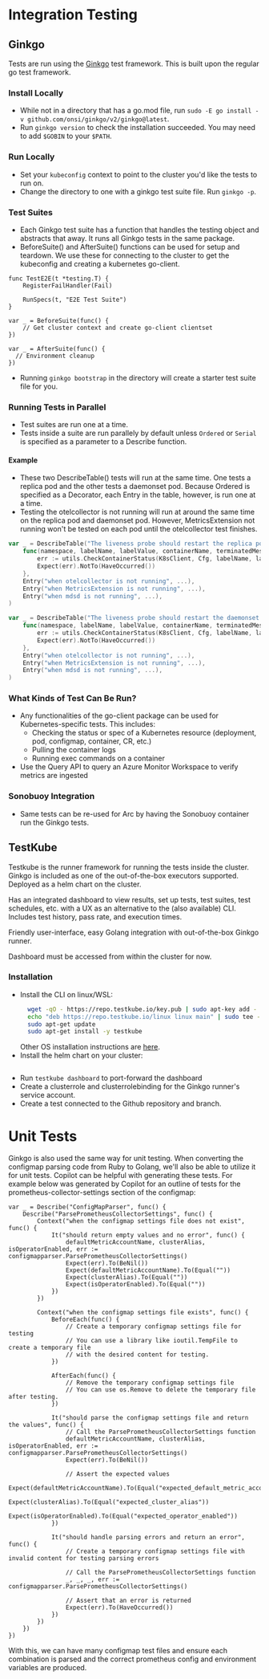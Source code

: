 # Integration Testing
## Ginkgo
Tests are run using the [Ginkgo](https://onsi.github.io/ginkgo/) test framework. This is built upon the regular go test framework.

### Install Locally
- While not in a directory that has a go.mod file, run `sudo -E go install -v github.com/onsi/ginkgo/v2/ginkgo@latest`.
- Run `ginkgo version` to check the installation succeeded. You may need to add `$GOBIN` to your `$PATH`.

### Run Locally
- Set your `kubeconfig` context to point to the cluster you'd like the tests to run on.
- Change the directory to one with a ginkgo test suite file. Run `ginkgo -p`.

### Test Suites
- Each Ginkgo test suite has a function that handles the testing object and abstracts that away. It runs all Ginkgo tests in the same package.
- BeforeSuite() and AfterSuite() functions can be used for setup and teardown. We use these for connecting to the cluster to get the kubeconfig and creating a kubernetes go-client.

```
func TestE2E(t *testing.T) {
	RegisterFailHandler(Fail)

	RunSpecs(t, "E2E Test Suite")
}

var _ = BeforeSuite(func() {
	// Get cluster context and create go-client clientset
})

var _ = AfterSuite(func() {
  // Environment cleanup
})
```
- Running `ginkgo bootstrap` in the directory will create a starter test suite file for you.

### Running Tests in Parallel
- Test suites are run one at a time.
- Tests inside a suite are run parallely by default unless `Ordered` or `Serial` is specified as a parameter to a Describe function.

#### Example
- These two DescribeTable() tests will run at the same time. One tests a replica pod and the other tests a daemonset pod. Because Ordered is specified as a Decorator, each Entry in the table, however,  is run one at a time.
- Testing the otelcollector is not running will run at around the same time on the replica pod and daemonset pod. However, MetricsExtension not running won't be tested on each pod until the otelcollector test finishes.

```go
var _ = DescribeTable("The liveness probe should restart the replica pod", Ordered,
 	func(namespace, labelName, labelValue, containerName, terminatedMessage, processName string, ...) {
 		err := utils.CheckContainerStatus(K8sClient, Cfg, labelName, labelValue, namespace, containerName, terminatedMessage, ...)
 		Expect(err).NotTo(HaveOccurred())
 	},
 	Entry("when otelcollector is not running", ...),
	Entry("when MetricsExtension is not running", ...),
	Entry("when mdsd is not running", ...),
)

var _ = DescribeTable("The liveness probe should restart the daemonset pod", Ordered,
 	func(namespace, labelName, labelValue, containerName, terminatedMessage, processName string, ...) {
 		err := utils.CheckContainerStatus(K8sClient, Cfg, labelName, labelValue, namespace, containerName, terminatedMessage, ...)
 		Expect(err).NotTo(HaveOccurred())
 	},
 	Entry("when otelcollector is not running", ...),
	Entry("when MetricsExtension is not running", ...),
	Entry("when mdsd is not running", ...),
)
```

### What Kinds of Test Can Be Run?
- Any functionalities of the go-client package can be used for Kubernetes-specific tests. This includes:
  - Checking the status or spec of a Kubernetes resource (deployment, pod, configmap, container, CR, etc.)
  - Pulling the container logs
  - Running exec commands on a container
- Use the Query API to query an Azure Monitor Workspace to verify metrics are ingested

### Sonobuoy Integration
- Same tests can be re-used for Arc by having the Sonobuoy container run the Ginkgo tests.

## TestKube
Testkube is the runner framework for running the tests inside the cluster. Ginkgo is included as one of the out-of-the-box executors supported. Deployed as a helm chart on the cluster.

Has an integrated dashboard to view results, set up tests, test suites, test schedules, etc. with a UX as an alternative to the (also available) CLI.
Includes test history, pass rate, and execution times.

Friendly user-interface, easy Golang integration with out-of-the-box Ginkgo runner.

Dashboard must be accessed from within the cluster for now.

### Installation
- Install the CLI on linux/WSL:
  ```bash
    wget -qO - https://repo.testkube.io/key.pub | sudo apt-key add -
    echo "deb https://repo.testkube.io/linux linux main" | sudo tee -a /etc/apt/sources.list
    sudo apt-get update
    sudo apt-get install -y testkube
  ```
  Other OS installation instructions are [here]().
- Install the helm chart on your cluster:
  ```
  ```
- Run `testkube dashboard` to port-forward the dashboard
- Create a clusterrole and clusterrolebinding for the Ginkgo runner's service account.
- Create a test connected to the Github repository and branch.

# Unit Tests
Ginkgo is also used the same way for unit testing. When converting the configmap parsing code from Ruby to Golang, we'll also be able to utilize it for unit tests.
Copilot can be helpful with generating these tests. For example below was generated by Copilot for an outline of tests for the prometheus-collector-settings section of the configmap:

```golang
var _ = Describe("ConfigMapParser", func() {
	Describe("ParsePrometheusCollectorSettings", func() {
		Context("when the configmap settings file does not exist", func() {
			It("should return empty values and no error", func() {
				defaultMetricAccountName, clusterAlias, isOperatorEnabled, err := configmapparser.ParsePrometheusCollectorSettings()
				Expect(err).To(BeNil())
				Expect(defaultMetricAccountName).To(Equal(""))
				Expect(clusterAlias).To(Equal(""))
				Expect(isOperatorEnabled).To(Equal(""))
			})
		})

		Context("when the configmap settings file exists", func() {
			BeforeEach(func() {
				// Create a temporary configmap settings file for testing
				// You can use a library like ioutil.TempFile to create a temporary file
				// with the desired content for testing.
			})

			AfterEach(func() {
				// Remove the temporary configmap settings file
				// You can use os.Remove to delete the temporary file after testing.
			})

			It("should parse the configmap settings file and return the values", func() {
				// Call the ParsePrometheusCollectorSettings function
				defaultMetricAccountName, clusterAlias, isOperatorEnabled, err := configmapparser.ParsePrometheusCollectorSettings()
				Expect(err).To(BeNil())

				// Assert the expected values
				Expect(defaultMetricAccountName).To(Equal("expected_default_metric_account_name"))
				Expect(clusterAlias).To(Equal("expected_cluster_alias"))
				Expect(isOperatorEnabled).To(Equal("expected_operator_enabled"))
			})

			It("should handle parsing errors and return an error", func() {
				// Create a temporary configmap settings file with invalid content for testing parsing errors

				// Call the ParsePrometheusCollectorSettings function
				_, _, _, err := configmapparser.ParsePrometheusCollectorSettings()

				// Assert that an error is returned
				Expect(err).To(HaveOccurred())
			})
		})
	})
})
```

With this, we can have many configmap test files and ensure each combination is parsed and the correct prometheus config and environment variables are produced.